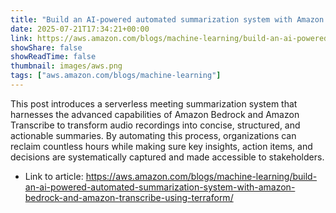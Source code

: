 ```yaml
---
title: "Build an AI-powered automated summarization system with Amazon Bedrock and Amazon Transcribe using Terraform"
date: 2025-07-21T17:34:21+00:00
link: https://aws.amazon.com/blogs/machine-learning/build-an-ai-powered-automated-summarization-system-with-amazon-bedrock-and-amazon-transcribe-using-terraform/
showShare: false
showReadTime: false
thumbnail: images/aws.png
tags: ["aws.amazon.com/blogs/machine-learning"]
---
```

This post introduces a serverless meeting summarization system that harnesses the advanced capabilities of Amazon Bedrock and Amazon Transcribe to transform audio recordings into concise, structured, and actionable summaries. By automating this process, organizations can reclaim countless hours while making sure key insights, action items, and decisions are systematically captured and made accessible to stakeholders.

- Link to article: https://aws.amazon.com/blogs/machine-learning/build-an-ai-powered-automated-summarization-system-with-amazon-bedrock-and-amazon-transcribe-using-terraform/
